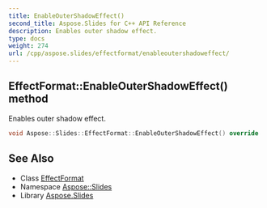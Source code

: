 ```yaml
---
title: EnableOuterShadowEffect()
second_title: Aspose.Slides for C++ API Reference
description: Enables outer shadow effect.
type: docs
weight: 274
url: /cpp/aspose.slides/effectformat/enableoutershadoweffect/
---
```

## EffectFormat::EnableOuterShadowEffect() method


Enables outer shadow effect.

```cpp
void Aspose::Slides::EffectFormat::EnableOuterShadowEffect() override
```

## See Also

* Class [EffectFormat](./)
* Namespace [Aspose::Slides](../)
* Library [Aspose.Slides](../../)